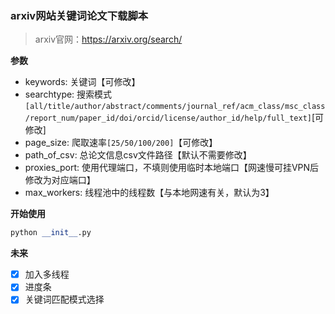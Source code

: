### arxiv网站关键词论文下载脚本
> arxiv官网：https://arxiv.org/search/

**参数**
- keywords: 关键词【可修改】
- searchtype: 搜索模式`[all/title/author/abstract/comments/journal_ref/acm_class/msc_class/report_num/paper_id/doi/orcid/license/author_id/help/full_text]`[可修改]
- page_size: 爬取速率`[25/50/100/200]`【可修改】
- path_of_csv: 总论文信息csv文件路径【默认不需要修改】
- proxies_port: 使用代理端口，不填则使用临时本地端口【网速慢可挂VPN后修改为对应端口】
- max_workers: 线程池中的线程数【与本地网速有关，默认为3】

**开始使用**
```python
python __init__.py
```

**未来**
- [x]  加入多线程  
- [x]  进度条
- [x]  关键词匹配模式选择